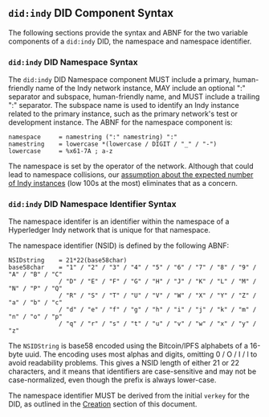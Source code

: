 
## `did:indy` DID Component Syntax

The following sections provide the syntax and ABNF for the two variable components of a `did:indy` DID, the namespace and namespace identifier.

### `did:indy` DID Namespace Syntax

The `did:indy` DID Namespace component MUST include a primary, human-friendly name of the Indy network instance, MAY include an optional ":" separator and subspace, human-friendly name, and MUST include a trailing ":" separator. The subspace name is used to identify an Indy instance related to the primary instance, such as the primary network's test or development instance. The ABNF for the namespace component is:

    namespace     = namestring (":" namestring) ":"
    namestring    = lowercase *(lowercase / DIGIT / "_" / "-")
    lowercase     = %x61-7A ; a-z

The namespace is set by the operator of the network. Although that could lead to namespace collisions, our 
[assumption about the expected number of Indy instances](#assumption-number-of-indy-instances) (low 100s at the most) eliminates that as a concern.

### `did:indy` DID Namespace Identifier Syntax

The namespace identifer is an identifier within the namespace of a Hyperledger Indy network that is unique for that namespace.

The namespace identifier (NSID) is defined by the following ABNF:

    NSIDstring    = 21*22(base58char)
    base58char    = "1" / "2" / "3" / "4" / "5" / "6" / "7" / "8" / "9" / "A" / "B" / "C"
                  / "D" / "E" / "F" / "G" / "H" / "J" / "K" / "L" / "M" / "N" / "P" / "Q"
                  / "R" / "S" / "T" / "U" / "V" / "W" / "X" / "Y" / "Z" / "a" / "b" / "c"
                  / "d" / "e" / "f" / "g" / "h" / "i" / "j" / "k" / "m" / "n" / "o" / "p"
                  / "q" / "r" / "s" / "t" / "u" / "v" / "w" / "x" / "y" / "z"

The `NSIDString` is base58 encoded using the Bitcoin/IPFS alphabets of a 16-byte uuid. The encoding uses most alphas and digits, omitting 0 / O / I / l to avoid readability problems. This gives a NSID length of either 21 or 22 characters, and it means that identifiers are case-sensitive and may not be case-normalized, even though the prefix is always lower-case.

The namespace identifier MUST be derived from the initial `verkey` for the DID, as outlined in the [Creation](#creation) section of this document.
